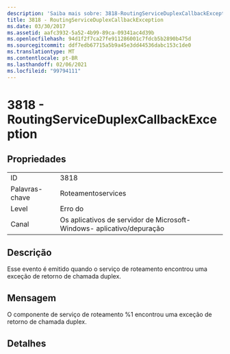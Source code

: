 ```yaml
---
description: 'Saiba mais sobre: 3818-RoutingServiceDuplexCallbackException'
title: 3818 - RoutingServiceDuplexCallbackException
ms.date: 03/30/2017
ms.assetid: aafc3932-5a52-4b99-89ca-09341ac4d39b
ms.openlocfilehash: 94d1f2f7ca27fe911286001c7fdcb5b2890b475d
ms.sourcegitcommit: ddf7edb67715a5b9a45e3dd44536dabc153c1de0
ms.translationtype: MT
ms.contentlocale: pt-BR
ms.lasthandoff: 02/06/2021
ms.locfileid: "99794111"
---
```

# <a name="3818---routingserviceduplexcallbackexception"></a>3818 - RoutingServiceDuplexCallbackException

## <a name="properties"></a>Propriedades  
  
|||  
|-|-|  
|ID|3818|  
|Palavras-chave|Roteamentoservices|  
|Level|Erro do|  
|Canal|Os aplicativos de servidor de Microsoft-Windows- aplicativo/depuração|  
  
## <a name="description"></a>Descrição  

 Esse evento é emitido quando o serviço de roteamento encontrou uma exceção de retorno de chamada duplex.  
  
## <a name="message"></a>Mensagem  

 O componente de serviço de roteamento %1 encontrou uma exceção de retorno de chamada duplex.  
  
## <a name="details"></a>Detalhes
